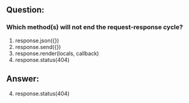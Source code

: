 ## Question: 

### Which method(s) will not end the request-response cycle?

1. response.json({})
2. response.send({})
3. response.render(locals, callback)
4. response.status(404)

## Answer:
4. response.status(404)

<!-- Correct -->